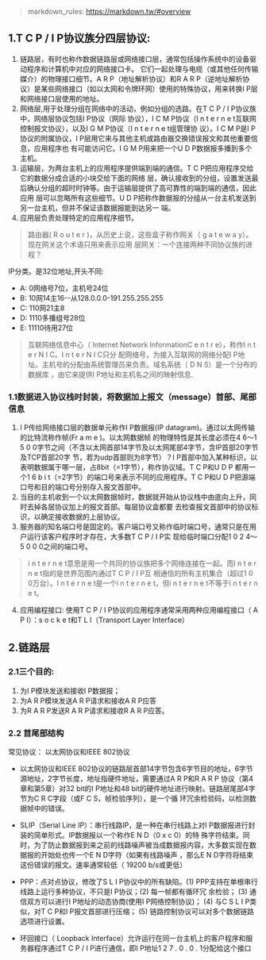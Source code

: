 >markdown_rules: https://markdown.tw/#overview
## 1.T C P / I P协议族分四层协议:
1.  链路层，有时也称作数据链路层或网络接口层，通常包括操作系统中的设备驱动程序和计算机中对应的网络接口卡。
    它们一起处理与电缆（或其他任何传输媒介）的物理接口细节。A R P（地址解析协议）和R A R P（逆地址解析协
    议）是某些网络接口（如以太网和令牌环网）使用的特殊协议，用来转换I P层和网络接口层使用的地址。
2.  网络层,用于处理分组在网络中的活动，例如分组的选路。在T C P / I P协议族中，网络层协议包括I P协议（网际
    协议），I C M P协议（I n t e r n e t互联网控制报文协议），以及I G M P协议（I n t e r n e t组管理协
    议）。I C M P是I P协议的附属协议，I P层用它来与其他主机或路由器交换错误报文和其他重要信息，应用程序也
    有可能访问它。I G M P用来把一个U D P数据报多播到多个主机。
3.  运输层，为两台主机上的应用程序提供端到端的通信。T C P把应用程序交给它的数据分成合适的小块交给下面的网络
    层，确认接收到的分组，设置发送最后确认分组的超时时钟等。由于运输层提供了高可靠性的端到端的通信，因此应用
    层可以忽略所有这些细节。U D P把称作数据报的分组从一台主机发送到另一台主机，但并不保证该数据报能到达另一
    端。
4.  应用层负责处理特定的应用程序细节。
>   路由器( R o u t e r )，从历史上说，这些盒子称作网关（ g a t e w a y）。现在网关这个术语只用来表示应用
    层网关：一个连接两种不同协议族的进程？

IP分类。是32位地址,开头不同:
* A: 0网络号7位，主机号24位
* B: 10网14主16--从128.0.0.0-191.255.255.255
* C: 110网21主8
* D: 1110多播组号28位
* E: 11110待用27位
>   互联网络信息中心（ Internet Network InformationC e n t r e），称作I n t e r N I C。I n t e r N I C只分
    配网络号，为接入互联网的网络分配I P地址。主机号的分配由系统管理员来负责。域名系统（ D N S）是一个分布的数据库
    ，由它来提供I P地址和主机名之间的映射信息.
    
### 1.1数据进入协议栈时封装，将数据加上报文（message）首部、尾部信息
1.  I P传给网络接口层的数据单元称作I P数据报(IP datagram)。通过以太网传输的比特流称作帧(Fr a m e )。以太网数据帧
    的物理特性是其长度必须在4 6～1 5 0 0字节之间（不含以太网首部14字节及以太网尾部4字节，含IP首部20字节及TCP首部20字
    节，若为udp首部则为8字节）？I P首部中加入某种标识，以表明数据属于哪一层，占8bit（=1字节），称作协议域。T C P和U D P
    都用一个1 6 b i t（=2字节）的端口号来表示不同的应用程序。T C P和U D P把源端口号和目的端口号分别存入报文首部中。
2.  当目的主机收到一个以太网数据帧时，数据就开始从协议栈中由底向上升，同时去掉各层协议加上的报文首部。每层协议盒都要
    去检查报文首部中的协议标识，以确定接收数据的上层协议。
3.  服务器的知名端口号是固定的。客户端口号又称作临时端口号，通常只是在用户运行该客户程序时才存在，大多数T C P / I P实
    现给临时端口分配1 0 2 4～5 0 0 0之间的端口号。
>   i n t e r n e t意思是用一个共同的协议族把多个网络连接在一起。而I n t e r n e t指的是世界范围内通过T C P / I P互
    相通信的所有主机集合（超过1 0 0万台）。I n t e r n e t是一个i n t e r n e t，但i n t e r n e t不等于I n t e r n e t。
4.  应用编程接口: 使用T C P / I P协议的应用程序通常采用两种应用编程接口（ A P I）：s o c k e t和T L I（Transport Layer Interface）

## 2.链路层
### 2.1三个目的:
1.  为I P模块发送和接收I P数据报；
2.  为A R P模块发送A R P请求和接收A R P应答
3.  为R A R P发送R A R P请求和接收R A R P应答。
### 2.2 首尾部结构
常见协议： 以太网协议和IEEE 802协议

*   以太网协议和IEEE 802协议的链路层首部14字节包含6字节目的地址，6字节源地址，2字节长度，地址指硬件地址，需要通过A R P和R A R P
    协议（第4章和第5章）对32 bit的I P地址和48 bit的硬件地址进行映射。链路层尾部4字节为C R C字段（或F C S，帧检验序列），是一个循
    环冗余检验码，以检测数据帧中的错误。

*   SLIP（Serial Line IP）：串行线路IP，是一种在串行线路上对I P数据报进行封装的简单形式。IP数据报以一个称作E N D（0 x c 0）的特
    殊字符结束。同时，为了防止数据报到来之前的线路噪声被当成数据报内容，大多数实现在数据报的开始处也传一个E N D字符（如果有线路噪声
    ，那么E N D字符将结束这份错误的报文。速率通常较低（ 19200 b/s或更低）
*   PPP：点对点协议，修改了S L I P协议中的所有缺陷。(1) PPP支持在单根串行线路上运行多种协议，不只是I P协议；(2) 每一帧都有循环冗
    余检验； (3) 通信双方可以进行I P地址的动态协商(使用I P网络控制协议)； (4) 与C S L I P类似，对T C P和I P报文首部进行压缩；
    (5) 链路控制协议可以对多个数据链路选项进行设置。
*   环回接口（ Loopback Interface）允许运行在同一台主机上的客户程序和服务器程序通过T C P / I P进行通信，即I P地址1 2 7 . 0 . 0
    . 1分配给这个接口

